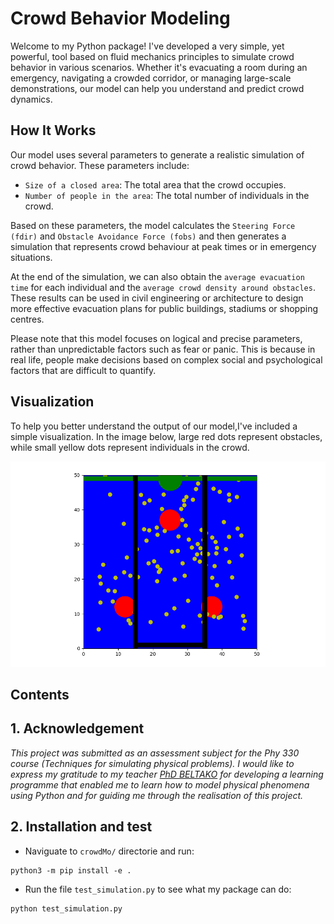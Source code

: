 # Crowd Behavior Modeling

Welcome to my Python package! I've developed a very simple, yet powerful, tool based on fluid mechanics principles to simulate crowd behavior in various scenarios. Whether it's evacuating a room during an emergency, navigating a crowded corridor, or managing large-scale demonstrations, our model can help you understand and predict crowd dynamics.

## How It Works

Our model uses several parameters to generate a realistic simulation of crowd behavior. These parameters include:

- `Size of a closed area`: The total area that the crowd occupies.
- `Number of people in the area`: The total number of individuals in the crowd.

Based on these parameters, the model calculates the ``Steering Force (fdir)`` and ``Obstacle Avoidance Force (fobs)`` and then generates a simulation that represents crowd behaviour at peak times or in emergency situations.

At the end of the simulation, we can also obtain the ``average evacuation time`` for each individual and the ``average crowd density around obstacles``. These results can be used in civil engineering or architecture to design more effective evacuation plans for public buildings, stadiums or shopping centres.

Please note that this model focuses on logical and precise parameters, rather than unpredictable factors such as fear or panic. This is because in real life, people make decisions based on complex social and psychological factors that are difficult to quantify.


## Visualization

To help you better understand the output of our model,I've included a simple visualization. In the image below, large red dots represent obstacles, while small yellow dots represent individuals in the crowd.

![preview](/screenshot.png)

## Contents

## 1. Acknowledgement
*This project was submitted as an assessment subject for the Phy 330 course (Techniques for simulating physical problems). I would like to express my gratitude to my teacher [PhD BELTAKO](https://scholar.google.com/citations?user=zv1Yy-EAAAAJ&hl=fr) for developing a learning programme that enabled me to learn how to model physical phenomena using Python and for guiding me through the realisation of this project.*

## 2. Installation and test
- Naviguate to ``crowdMo/`` directorie and run:

```
python3 -m pip install -e .
```
- Run the file ``test_simulation.py`` to see what my package can do:

```
python test_simulation.py
```



